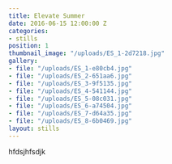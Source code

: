 ```yaml
---
title: Elevate Summer
date: 2016-06-15 12:00:00 Z
categories:
- stills
position: 1
thumbnail_image: "/uploads/ES_1-2d7218.jpg"
gallery:
- file: "/uploads/ES_1-e80cb4.jpg"
- file: "/uploads/ES_2-651aa6.jpg"
- file: "/uploads/ES_3-9f5135.jpg"
- file: "/uploads/ES_4-541144.jpg"
- file: "/uploads/ES_5-08c031.jpg"
- file: "/uploads/ES_6-a74504.jpg"
- file: "/uploads/ES_7-d64a35.jpg"
- file: "/uploads/ES_8-6b0469.jpg"
layout: stills
---
```


hfdsjhfsdjk